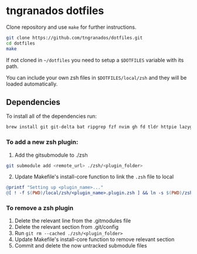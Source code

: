 # tngranados dotfiles

Clone repository and use `make` for further instructions.

```zsh
git clone https://github.com/tngranados/dotfiles.git
cd dotfiles
make
```

If not cloned in `~/dotfiles` you need to setup a `$DOTFILES` variable with its path.

You can include your own zsh files in `$DOTFILES/local/zsh` and they will be loaded automatically.

## Dependencies

To install all of the dependencies run:
```zsh
brew install git git-delta bat ripgrep fzf nvim gh fd tldr httpie lazygit jq zoxide entr imagemagick difftastic sox
```

### To add a new zsh plugin:
1. Add the gitsubmodule to ./zsh
```zsh
git submodule add <remote_url> ./zsh/<plugin_folder>
```
2. Update Makefile's install-core function to link the `.zsh` file to local
```makefile
@printf "Setting up <plugin_name>..."
@[ ! -f $(PWD)/local/zsh/<plugin_name>.plugin.zsh ] && ln -s $(PWD)/zsh/<plugin_folder/<plugin_name>.plugin.zsh $(PWD)/local/zsh/<plugin_name>.plugin.zsh && printf "done\n" || printf "already done\n"
```

### To remove a zsh plugin
1. Delete the relevant line from the .gitmodules file
2. Delete the relevant section from .git/config
3. Run `git rm --cached ./zsh/<plugin_folder>`
4. Update Makefile's install-core function to remove relevant section
5. Commit and delete the now untracked submodule files
